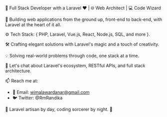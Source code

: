 🚀 Full Stack Developer with a Laravel ❤️ | 🌐 Web Architect | 💻 Code Wizard

🔨 Building web applications from the ground up, front-end to back-end, with Laravel at the heart of it all.

⚙️ Tech Stack: { PHP, Laravel, Vue.js, React, Node.js, SQL, and more }.

🛠️ Crafting elegant solutions with Laravel's magic and a touch of creativity.

💡 Solving real-world problems through code, one stack at a time.

💬 Let's chat about Laravel's ecosystem, RESTful APIs, and full stack architecture.

📫 Reach me at:
   - 📧 Email: wimalawardanar@gmail.com
   - 🐦 Twitter: @RmRandika

🌟 Laravel artisan by day, coding sorcerer by night. 🌙
